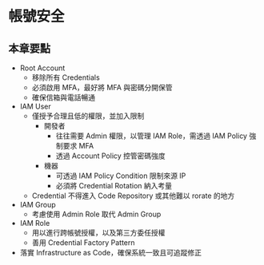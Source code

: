 # 帳號安全

## 本章要點

* Root Account
    * 移除所有 Credentials
    * 必須啟用 MFA，最好將 MFA 與密碼分開保管
    * 確保信箱與電話暢通
* IAM User
    * 僅授予合理且低的權限，並加入限制
        * 開發者
            * 往往需要 Admin 權限，以管理 IAM Role，需透過 IAM Policy 強制要求 MFA
            * 透過 Account Policy 控管密碼強度
        * 機器
            * 可透過 IAM Policy Condition 限制來源 IP
            * 必須將 Credential Rotation 納入考量
    * Credential 不得進入 Code Repository 或其他難以 rorate 的地方
* IAM Group
    * 考慮使用 Admin Role 取代 Admin Group
* IAM Role
    * 用以進行跨帳號授權，以及第三方委任授權
    * 善用 Credential Factory Pattern
* 落實 Infrastructure as Code，確保系統一致且可追蹤修正
